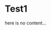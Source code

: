 # Test1

<!--lint disable list-item-indent-->
<!--lint disable list-item-bullet-indent-->

here is no content...
